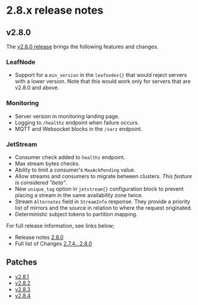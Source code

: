 # 2.8.x release notes

## v2.8.0

The [v2.8.0 release](https://github.com/nats-io/nats-server/releases/tag/v2.8.0) brings the following features and changes.

### LeafNode

- Support for a `min_version` in the `leafnodes{}` that would reject servers with a lower version. Note that this would work only for servers that are v2.8.0 and above.

### Monitoring

- Server version in monitoring landing page.
- Logging to `/healthz` endpoint when failure occurs.
- MQTT and Websocket blocks in the `/varz` endpoint.

### JetStream

- Consumer check added to `healthz` endpoint.
- Max stream bytes checks.
- Ability to limit a consumer's `MaxAckPending` value.
- Allow streams and consumers to migrate between clusters. _This feature is considered "beta"_.
- New `unique_tag` option in `jetstream{}` configuration block to prevent placing a stream in the same availability zone twice.
- Stream `Alternates` field in `StreamInfo` response. They provide a priority list of mirrors and the source in relation to where the request originated.
- Deterministic subject tokens to partition mapping.

For full release information, see links below;

- Release notes [2.8.0](https://github.com/nats-io/nats-server/releases/tag/v2.8.0)
- Full list of Changes [2.7.4...2.8.0](https://github.com/nats-io/nats-server/compare/v2.7.4...v2.8.0)

## Patches

- [v2.8.1](https://github.com/nats-io/nats-server/releases/tag/v2.8.1)
- [v2.8.2](https://github.com/nats-io/nats-server/releases/tag/v2.8.2)
- [v2.8.3](https://github.com/nats-io/nats-server/releases/tag/v2.8.3)
- [v2.8.4](https://github.com/nats-io/nats-server/releases/tag/v2.8.4)
